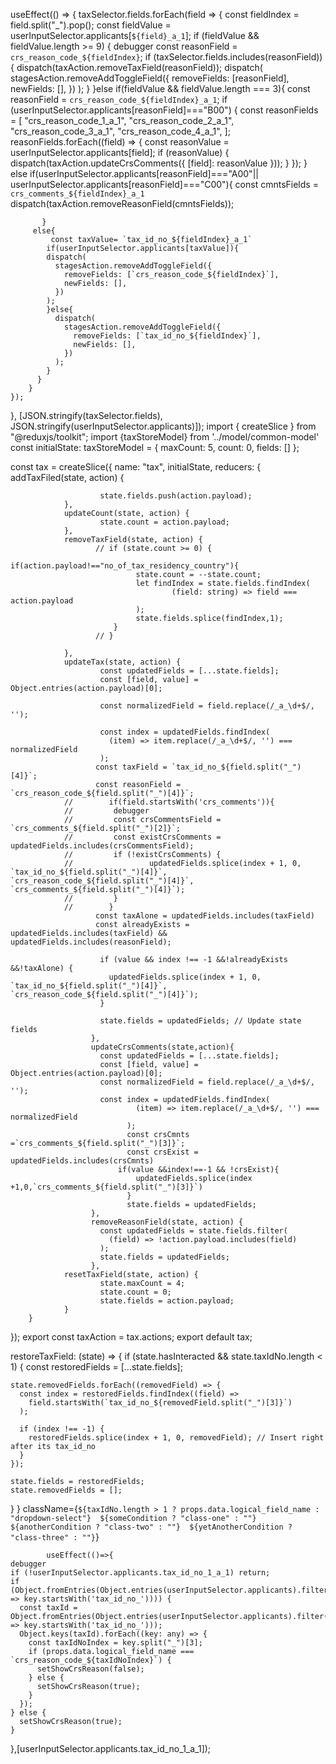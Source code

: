 useEffect(() => {
    taxSelector.fields.forEach(field => {
        const fieldIndex = field.split("_").pop(); 
        const fieldValue = userInputSelector.applicants[`${field}_a_1`];
        if (fieldValue && fieldValue.length >= 9) {
          debugger
          const reasonField = `crs_reason_code_${fieldIndex}`;
          if (taxSelector.fields.includes(reasonField)) {
            dispatch(taxAction.removeTaxField(reasonField));
            dispatch(
              stagesAction.removeAddToggleField({
                removeFields: [reasonField],
                newFields: [],
              })
            );
          }
        }else if(fieldValue && fieldValue.length === 3){
          const reasonField = `crs_reason_code_${fieldIndex}_a_1`;
          if (userInputSelector.applicants[reasonField]==="B00") {
            const reasonFields = [
              "crs_reason_code_1_a_1",
              "crs_reason_code_2_a_1",
              "crs_reason_code_3_a_1",
              "crs_reason_code_4_a_1",
            ];
            reasonFields.forEach((field) => {
              const reasonValue = userInputSelector.applicants[field];
             if (reasonValue) {
                dispatch(taxAction.updateCrsComments({ [field]: reasonValue }));
              }
            });
            }
           else if(userInputSelector.applicants[reasonField]==="A00"||
           userInputSelector.applicants[reasonField]==="C00"){
            const cmntsFields = `crs_comments_${fieldIndex}_a_1`
            dispatch(taxAction.removeReasonField(cmntsFields));

           }
         else{
             const taxValue= `tax_id_no_${fieldIndex}_a_1`
            if(userInputSelector.applicants[taxValue]){
            dispatch(
              stagesAction.removeAddToggleField({
                removeFields: [`crs_reason_code_${fieldIndex}`],
                newFields: [],
              })
            );
            }else{
              dispatch(
                stagesAction.removeAddToggleField({
                  removeFields: [`tax_id_no_${fieldIndex}`],
                  newFields: [],
                })
              );
            }
          }
        }
    });
  }, [JSON.stringify(taxSelector.fields), JSON.stringify(userInputSelector.applicants)]);
import { createSlice } from "@reduxjs/toolkit";
import {taxStoreModel} from '../model/common-model'
const initialState: taxStoreModel = {
        maxCount: 5,
        count: 0,
        fields: []
};

const tax = createSlice({
        name: "tax",
        initialState,
        reducers: {
                addTaxFiled(state, action) {

                        state.fields.push(action.payload);
                },
                updateCount(state, action) {
                        state.count = action.payload;
                },
                removeTaxField(state, action) {
                       // if (state.count >= 0) {
                           if(action.payload!=="no_of_tax_residency_country"){
                                state.count = --state.count;
                                let findIndex = state.fields.findIndex(
                                        (field: string) => field === action.payload
                                );
                                state.fields.splice(findIndex,1);
                           }
                       // }
                        
                },
                updateTax(state, action) {
                        const updatedFields = [...state.fields]; 
                        const [field, value] = Object.entries(action.payload)[0];
                      
                        const normalizedField = field.replace(/_a_\d+$/, '');
                      
                        const index = updatedFields.findIndex(
                          (item) => item.replace(/_a_\d+$/, '') === normalizedField
                        );
                       const taxField = `tax_id_no_${field.split("_")[4]}`;
                       const reasonField = `crs_reason_code_${field.split("_")[4]}`;
                //        if(field.startsWith('crs_comments')){
                //         debugger
                //         const crsCommentsField = `crs_comments_${field.split("_")[2]}`;
                //         const existCrsComments = updatedFields.includes(crsCommentsField);         
                //         if (!existCrsComments) {
                //                 updatedFields.splice(index + 1, 0, `tax_id_no_${field.split("_")[4]}`, `crs_reason_code_${field.split("_")[4]}`, `crs_comments_${field.split("_")[4]}`);
                //         }  
                //        }
                       const taxAlone = updatedFields.includes(taxField)
                       const alreadyExists = updatedFields.includes(taxField) && updatedFields.includes(reasonField);
                      
                        if (value && index !== -1 &&!alreadyExists &&!taxAlone) {
                          updatedFields.splice(index + 1, 0, `tax_id_no_${field.split("_")[4]}`, `crs_reason_code_${field.split("_")[4]}`);
                        }
                      
                        state.fields = updatedFields; // Update state fields
                      },
                      updateCrsComments(state,action){
                        const updatedFields = [...state.fields];
                        const [field, value] = Object.entries(action.payload)[0];
                        const normalizedField = field.replace(/_a_\d+$/, '');
                        const index = updatedFields.findIndex(
                                (item) => item.replace(/_a_\d+$/, '') === normalizedField
                              );
                              const crsCmnts =`crs_comments_${field.split("_")[3]}`;
                              const crsExist = updatedFields.includes(crsCmnts)
                            if(value &&index!==-1 && !crsExist){
                                updatedFields.splice(index +1,0,`crs_comments_${field.split("_")[3]}`)
                              }  
                              state.fields = updatedFields;
                      },
                      removeReasonField(state, action) {
                        const updatedFields = state.fields.filter(
                          (field) => !action.payload.includes(field)
                        );
                        state.fields = updatedFields;
                      },
                resetTaxField(state, action) {
                        state.maxCount = 4;
                        state.count = 0;
                        state.fields = action.payload;
                }
        }
});
export const taxAction = tax.actions;
export default tax;

restoreTaxField: (state) => {
  if (state.hasInteracted && state.taxIdNo.length < 1) {
    const restoredFields = [...state.fields];

    state.removedFields.forEach((removedField) => {
      const index = restoredFields.findIndex((field) =>
        field.startsWith(`tax_id_no_${removedField.split("_")[3]}`)
      );

      if (index !== -1) {
        restoredFields.splice(index + 1, 0, removedField); // Insert right after its tax_id_no
      }
    });

    state.fields = restoredFields;
    state.removedFields = [];
  }
}
className={`${taxIdNo.length > 1 ? props.data.logical_field_name : "dropdown-select"} 
            ${someCondition ? "class-one" : ""} 
            ${anotherCondition ? "class-two" : ""} 
            ${yetAnotherCondition ? "class-three" : ""}`}

            useEffect(()=>{
    debugger
    if (!userInputSelector.applicants.tax_id_no_1_a_1) return;
    if (Object.fromEntries(Object.entries(userInputSelector.applicants).filter(([key]) => key.startsWith('tax_id_no_')))) {
      const taxId = Object.fromEntries(Object.entries(userInputSelector.applicants).filter(([key]) => key.startsWith('tax_id_no_')));
      Object.keys(taxId).forEach((key: any) => {
        const taxIdNoIndex = key.split("_")[3];
        if (props.data.logical_field_name === `crs_reason_code_${taxIdNoIndex}`) {
          setShowCrsReason(false);
        } else {
          setShowCrsReason(true);
        }
      });
    } else {
      setShowCrsReason(true);
    }
  },[userInputSelector.applicants.tax_id_no_1_a_1]);
